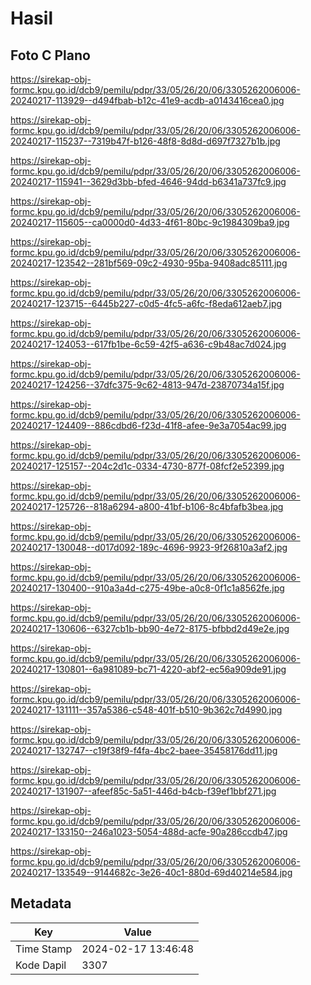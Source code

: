 # Hasil

## Foto C Plano

https://sirekap-obj-formc.kpu.go.id/dcb9/pemilu/pdpr/33/05/26/20/06/3305262006006-20240217-113929--d494fbab-b12c-41e9-acdb-a0143416cea0.jpg

https://sirekap-obj-formc.kpu.go.id/dcb9/pemilu/pdpr/33/05/26/20/06/3305262006006-20240217-115237--7319b47f-b126-48f8-8d8d-d697f7327b1b.jpg

https://sirekap-obj-formc.kpu.go.id/dcb9/pemilu/pdpr/33/05/26/20/06/3305262006006-20240217-115941--3629d3bb-bfed-4646-94dd-b6341a737fc9.jpg

https://sirekap-obj-formc.kpu.go.id/dcb9/pemilu/pdpr/33/05/26/20/06/3305262006006-20240217-115605--ca0000d0-4d33-4f61-80bc-9c1984309ba9.jpg

https://sirekap-obj-formc.kpu.go.id/dcb9/pemilu/pdpr/33/05/26/20/06/3305262006006-20240217-123542--281bf569-09c2-4930-95ba-9408adc85111.jpg

https://sirekap-obj-formc.kpu.go.id/dcb9/pemilu/pdpr/33/05/26/20/06/3305262006006-20240217-123715--6445b227-c0d5-4fc5-a6fc-f8eda612aeb7.jpg

https://sirekap-obj-formc.kpu.go.id/dcb9/pemilu/pdpr/33/05/26/20/06/3305262006006-20240217-124053--617fb1be-6c59-42f5-a636-c9b48ac7d024.jpg

https://sirekap-obj-formc.kpu.go.id/dcb9/pemilu/pdpr/33/05/26/20/06/3305262006006-20240217-124256--37dfc375-9c62-4813-947d-23870734a15f.jpg

https://sirekap-obj-formc.kpu.go.id/dcb9/pemilu/pdpr/33/05/26/20/06/3305262006006-20240217-124409--886cdbd6-f23d-41f8-afee-9e3a7054ac99.jpg

https://sirekap-obj-formc.kpu.go.id/dcb9/pemilu/pdpr/33/05/26/20/06/3305262006006-20240217-125157--204c2d1c-0334-4730-877f-08fcf2e52399.jpg

https://sirekap-obj-formc.kpu.go.id/dcb9/pemilu/pdpr/33/05/26/20/06/3305262006006-20240217-125726--818a6294-a800-41bf-b106-8c4bfafb3bea.jpg

https://sirekap-obj-formc.kpu.go.id/dcb9/pemilu/pdpr/33/05/26/20/06/3305262006006-20240217-130048--d017d092-189c-4696-9923-9f26810a3af2.jpg

https://sirekap-obj-formc.kpu.go.id/dcb9/pemilu/pdpr/33/05/26/20/06/3305262006006-20240217-130400--910a3a4d-c275-49be-a0c8-0f1c1a8562fe.jpg

https://sirekap-obj-formc.kpu.go.id/dcb9/pemilu/pdpr/33/05/26/20/06/3305262006006-20240217-130606--6327cb1b-bb90-4e72-8175-bfbbd2d49e2e.jpg

https://sirekap-obj-formc.kpu.go.id/dcb9/pemilu/pdpr/33/05/26/20/06/3305262006006-20240217-130801--6a981089-bc71-4220-abf2-ec56a909de91.jpg

https://sirekap-obj-formc.kpu.go.id/dcb9/pemilu/pdpr/33/05/26/20/06/3305262006006-20240217-131111--357a5386-c548-401f-b510-9b362c7d4990.jpg

https://sirekap-obj-formc.kpu.go.id/dcb9/pemilu/pdpr/33/05/26/20/06/3305262006006-20240217-132747--c19f38f9-f4fa-4bc2-baee-35458176dd11.jpg

https://sirekap-obj-formc.kpu.go.id/dcb9/pemilu/pdpr/33/05/26/20/06/3305262006006-20240217-131907--afeef85c-5a51-446d-b4cb-f39ef1bbf271.jpg

https://sirekap-obj-formc.kpu.go.id/dcb9/pemilu/pdpr/33/05/26/20/06/3305262006006-20240217-133150--246a1023-5054-488d-acfe-90a286ccdb47.jpg

https://sirekap-obj-formc.kpu.go.id/dcb9/pemilu/pdpr/33/05/26/20/06/3305262006006-20240217-133549--9144682c-3e26-40c1-880d-69d40214e584.jpg


## Metadata

| Key        | Value               |
| ---------- | ------------------- |
| Time Stamp | 2024-02-17 13:46:48 |
| Kode Dapil | 3307                |



